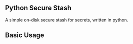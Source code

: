 Python Secure Stash
-------------------

A simple on-disk secure stash for secrets, written in python.


Basic Usage
-----------

